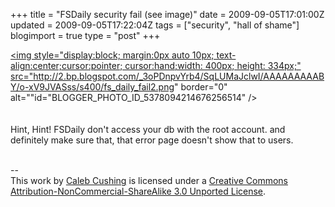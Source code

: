 +++
title = "FSDaily security fail (see image)"
date = 2009-09-05T17:01:00Z
updated = 2009-09-05T17:22:04Z
tags = ["security", "hall of shame"]
blogimport = true 
type = "post"
+++

<a onblur="try {parent.deselectBloggerImageGracefully();} catch(e) {}" href="http://2.bp.blogspot.com/_3oPDnpvYrb4/SqLUMaJclwI/AAAAAAAAABY/o-xV9JVASss/s1600-h/fs_daily_fail2.png"><img style="display:block; margin:0px auto 10px; text-align:center;cursor:pointer; cursor:hand;width: 400px; height: 334px;" src="http://2.bp.blogspot.com/_3oPDnpvYrb4/SqLUMaJclwI/AAAAAAAAABY/o-xV9JVASss/s400/fs_daily_fail2.png" border="0" alt=""id="BLOGGER_PHOTO_ID_5378094214676256514" /></a><br /><br /><br />Hint, Hint! FSDaily don't access your db with the root account. and definitely make sure that, that error page doesn't show that to users.<div class="blogger-post-footer"><br />--<br />
This <span xmlns:dc="http://purl.org/dc/elements/1.1/" href="http://purl.org/dc/dcmitype/Text" rel="dc:type">work</span> by <a xmlns:cc="http://creativecommons.org/ns#" href="http://www.xenoterracide.com" property="cc:attributionName" rel="cc:attributionURL">Caleb Cushing</a> is licensed under a <a rel="license" href="http://creativecommons.org/licenses/by-nc-sa/3.0/">Creative Commons Attribution-NonCommercial-ShareAlike 3.0 Unported License</a>.</div>
